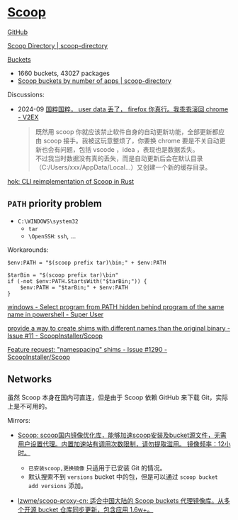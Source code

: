# [Scoop](https://scoop.sh/)
[GitHub](https://github.com/ScoopInstaller/Scoop)

[Scoop Directory | scoop-directory](https://rasa.github.io/scoop-directory/)

[Buckets](https://scoop.sh/#/buckets)
- 1660 buckets, 43027 packages
- [Scoop buckets by number of apps | scoop-directory](https://rasa.github.io/scoop-directory/by-apps)

Discussions:
- 2024-09 [国粹国粹， user data 丢了， firefox 你真行。我乖乖滚回 chrome - V2EX](https://www.v2ex.com/t/1074017)

  > 既然用 scoop 你就应该禁止软件自身的自动更新功能，全部更新都应由 scoop 接手。我被这玩意整烦了，你要换 chrome 要是不关自动更新也会有问题，包括 vscode ，idea ，表现也是数据丢失。  
  > 不过我当时数据没有真的丢失，而是自动更新后会在默认目录（C:/Users/xxx/AppData/Local...）又创建一个新的缓存目录。

[hok: CLI reimplementation of Scoop in Rust](https://github.com/chawyehsu/hok)

## `PATH` priority problem
- `C:\WINDOWS\system32`
  - `tar`
  - `\OpenSSH`: `ssh`, ...

Workarounds:
```pwsh
$env:PATH = "$(scoop prefix tar)\bin;" + $env:PATH
```
```pwsh
$tarBin = "$(scoop prefix tar)\bin"
if (-not $env:PATH.StartsWith("$tarBin;")) {
    $env:PATH = "$tarBin;" + $env:PATH
}
```
[windows - Select program from PATH hidden behind program of the same name in powershell - Super User](https://superuser.com/questions/1753870/select-program-from-path-hidden-behind-program-of-the-same-name-in-powershell)

[provide a way to create shims with different names than the original binary - Issue #11 - ScoopInstaller/Scoop](https://github.com/ScoopInstaller/Scoop/issues/11)

[Feature request: "namespacing" shims - Issue #1290 - ScoopInstaller/Scoop](https://github.com/ScoopInstaller/Scoop/issues/1290)

## Networks
虽然 Scoop 本身在国内可直连，但是由于 Scoop 依赖 GitHub 来下载 Git，实际上是不可用的。

Mirrors:
- [Scoop: scoop国内镜像优化库，能够加速scoop安装及bucket源文件，无需用户设置代理。内置加速站有调用次数限制，请勿提取滥用。 镜像频率：12小时。](https://gitee.com/scoop-installer/scoop)
  - `已安装scoop,更换镜像` 只适用于已安装 Git 的情况。
  - 默认搜索不到 `versions` bucket 中的包，但是可以通过 `scoop bucket add versions` 添加。

- [lzwme/scoop-proxy-cn: 适合中国大陆的 Scoop buckets 代理镜像库。从多个开源 bucket 仓库同步更新，包含应用 1.6w+。](https://github.com/lzwme/scoop-proxy-cn)